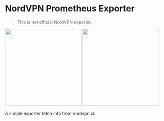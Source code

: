 # NordVPN Prometheus Exporter
> This is not official NordVPN exporter. 

[<img src="https://user-images.githubusercontent.com/8393701/138455764-0f2237e4-9052-4d35-9fb2-ea39edd584c1.png" width="250">](https://www.credly.com/badges/4fa5dfdd-0a75-44cd-9e9b-5df70c42d905)
[<img src="https://user-images.githubusercontent.com/8393701/138455700-7660eaf8-6605-40c8-924d-4a451022733d.png" width="250">](https://www.credly.com/badges/4fa5dfdd-0a75-44cd-9e9b-5df70c42d905)

A simple exporter fetch info from nordvpn cli. 
